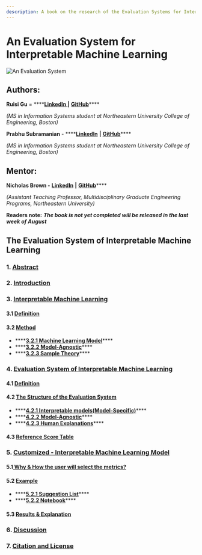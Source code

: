```yaml
---
description: A book on the research of the Evaluation Systems for Interpretable Models
---
```


# An Evaluation System for Interpretable Machine Learning

![An Evaluation System](.gitbook/assets/image%20%281%29.png)

## Authors:

**Ruisi Gu** = ****[**LinkedIn** ](https://www.linkedin.com/in/ruisi-gu/)**\|** [**GitHub**](https://github.com/GraceRuisiGu)\*\*\*\*

_\(MS in Information Systems student at Northeastern University College of Engineering, Boston\)_

**Prabhu Subramanian** - ****[**LinkedIn**](https://www.linkedin.com/in/prabhu-subramanian/) **\|** [**GitHub**](https://github.com/prabhuSub)\*\*\*\*

_\(MS in Information Systems student at Northeastern University College of Engineering, Boston\)_

## **Mentor:**

**Nicholas Brown -** [**LinkedIn**](https://www.linkedin.com/in/nikbearbrown/) **\|** [**GitHub**](https://github.com/nikbearbrown)\*\*\*\*

_\(Assistant Teaching Professor,  Multidisciplinary Graduate Engineering Programs, Northeastern University\)_

**Readers note:** _**The book is not yet completed will be released in the last week of August**_

## The Evaluation System of Interpretable Machine Learning

### 1. [Abstract](untitled.md)

### 2. [Introduction](2.-introduction.md)

### 3. [Interpretable Machine Learning](3.-interpretable-machine-learning/)

#### 3.1 [Definition](3.-interpretable-machine-learning/3.1-definition.md)

#### 3.2 [Method](3.-interpretable-machine-learning/3.2-method/)

* \*\*\*\*[**3.2.1 Machine Learning Model**](3.-interpretable-machine-learning/3.2-method/3.2.1-machine-learning-model.md)\*\*\*\*
* \*\*\*\*[**3.2.2 Model-Agnostic**](3.-interpretable-machine-learning/3.2-method/3.2.2-model-agnostic.md)\*\*\*\*
* \*\*\*\*[**3.2.3 Sample Theory**](3.-interpretable-machine-learning/3.2-method/3.2.3-sample-theory.md)\*\*\*\*

### 4. [Evaluation System of Interpretable Machine Learning](4.-evaluation-system-of-interpretable-machine-learning/)

#### 4.1 [Definition](4.-evaluation-system-of-interpretable-machine-learning/4.1-definition.md)

#### 4.2 [The Structure of the Evaluation System](4.-evaluation-system-of-interpretable-machine-learning/4.2.1-the-structure-of-the-evaluation-system/)

* \*\*\*\*[**4.2.1 Interpretable models\(Model-Specific\)**](4.-evaluation-system-of-interpretable-machine-learning/4.2.1-the-structure-of-the-evaluation-system/4.2.2-interpretable-models.md)\*\*\*\*
* \*\*\*\*[**4.2.2 Model-Agnostic**](4.-evaluation-system-of-interpretable-machine-learning/4.2.1-the-structure-of-the-evaluation-system/4.2.3-model-specific.md)\*\*\*\*
* \*\*\*\*[**4.2.3 Human Explanations**](4.-evaluation-system-of-interpretable-machine-learning/4.2.1-the-structure-of-the-evaluation-system/4.2.4-human-explanations.md)\*\*\*\*

#### 4.3 [Reference Score Table](4.-evaluation-system-of-interpretable-machine-learning/4.3-reference-score-table.md)

### 5. [Customized - Interpretable Machine Learning Model](5.-user-selection/)

#### 5.1[ Why & How the user will select the metrics?](5.-user-selection/5.1-why-and-how-the-user-will-select-the-metrics.md)

#### 5.2 [Example](5.-user-selection/example/)

* \*\*\*\*[**5.2.1 Suggestion List**](5.-user-selection/example/5.2.1-suggestion-list.md)\*\*\*\*
* \*\*\*\*[**5.2.2 Notebook**](5.-user-selection/example/5.2-example-notebook.md)\*\*\*\*

#### 5.3 [Results & Explanation](5.-user-selection/5.2-results.md)

### 6. [Discussion](6.-conclusion.md)

### 7. [Citation and License](7.-citation-and-license.md)

